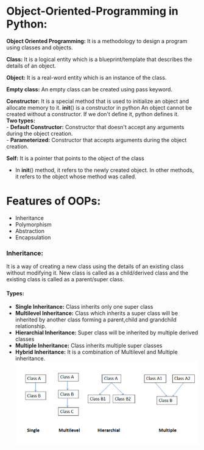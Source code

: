 # Object-Oriented-Programming in Python:
**Object Oriented Programming:** It is a methodology to design a program using classes and objects.      

**Class:** It is a logical entity which is a blueprint/template that describes the details of an object.

**Object:** It is a real-word entity which is an instance of the class.             

**Empty class:** An empty class can be created using pass keyword.           

**Constructor:** It is a special method that is used to initialize an object and allocate memory to it. __init__() is a constructor in python
    An object cannot be created without a constructor. If we don't define it, python defines it.   
    **Two types:**      
    - **Default Constructor:** Constructor that doesn't accept any arguments during the object creation.    
    - **Parameterized:** Constructor that accepts arguments during the object creation.
    
**Self:** It is a pointer that points to the object of the class
  - In __init__() method, it refers to the newly created object. In other methods, it refers to the object whose method was called.

# Features of OOPs:
  - Inheritance
  - Polymorphism
  - Abstraction
  - Encapsulation
  
### Inheritance:
It is a way of creating a new class using the details of an existing class without modifying it.
New class is called as a child/derived class and the existing class is called as a parent/super class.

#### Types:
- **Single Inheritance:** Class inherits only one super class
- **Multilevel Inheritance:** Class which inherits a super class will be inherited by another class forming a parent,child and grandchild relationship.
- **Hierarchial Inheritance:** Super class will be inherited by multiple derived classes
- **Multiple Inheritance:** Class inherits multiple super classes
- **Hybrid Inheritance:** It is a combination of Multilevel and Multiple inheritance.
![](Inheritance.PNG)
